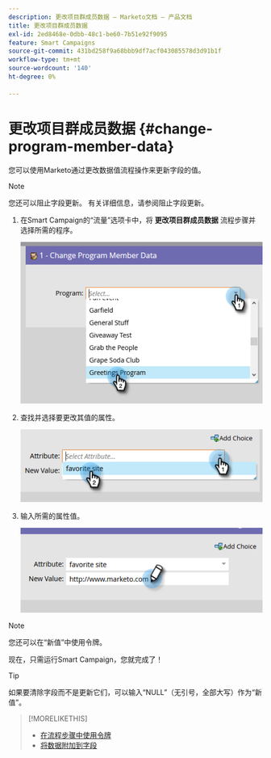 ```yaml
---
description: 更改项目群成员数据 — Marketo文档 — 产品文档
title: 更改项目群成员数据
exl-id: 2ed8468e-0dbb-48c1-be60-7b51e92f9095
feature: Smart Campaigns
source-git-commit: 431bd258f9a68bbb9df7acf043085578d3d91b1f
workflow-type: tm+mt
source-wordcount: '140'
ht-degree: 0%

---
```


# 更改项目群成员数据 {#change-program-member-data}

您可以使用Marketo通过更改数据值流程操作来更新字段的值。

>[!NOTE]
>
>您还可以阻止字段更新。 有关详细信息，请参阅阻止字段更新。

1. 在Smart Campaign的“流量”选项卡中，将 **更改项目群成员数据** 流程步骤并选择所需的程序。

   ![](assets/change-program-member-data-1.png)

1. 查找并选择要更改其值的属性。

   ![](assets/change-program-member-data-2.png)

1. 输入所需的属性值。

   ![](assets/change-program-member-data-3.png)

>[!NOTE]
>
>您还可以在“新值”中使用令牌。

现在，只需运行Smart Campaign，您就完成了！

>[!TIP]
>
>如果要清除字段而不是更新它们，可以输入“NULL”（无引号，全部大写）作为“新值”。

>[!MORELIKETHIS]
>
>* [在流程步骤中使用令牌](/help/marketo/product-docs/core-marketo-concepts/smart-campaigns/flow-actions/use-tokens-in-flow-steps.md)
>* [将数据附加到字段](/help/marketo/product-docs/core-marketo-concepts/smart-campaigns/flow-actions/append-data-to-a-field.md)

